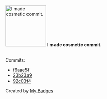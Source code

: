 <img src="https://my-badges.github.io/my-badges/cosmetic-commit.png" alt="I made cosmetic commit." title="I made cosmetic commit." width="128">
<strong>I made cosmetic commit.</strong>
<br><br>

Commits:

- <a href="https://github.com/hi-ammad/blog-template/commit/f6aae5f9a31ccead0b4a61905861609271dc1cc0">f6aae5f</a>
- <a href="https://github.com/hi-ammad/blog-template/commit/23b23a967b3c03854601b746e83ac7821075f227">23b23a9</a>
- <a href="https://github.com/hi-ammad/blog-template/commit/92c03f4c27c4cc7e2789165a64b64b26d53d9d03">92c03f4</a>


Created by <a href="https://github.com/my-badges/my-badges">My Badges</a>